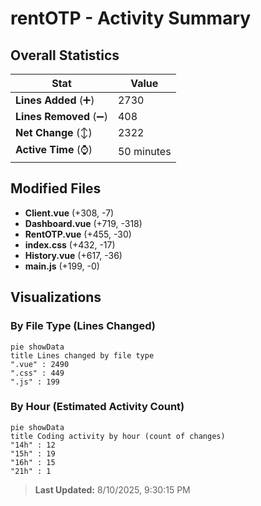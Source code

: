 # rentOTP - Activity Summary 

## Overall Statistics

| Stat                   | Value                                                             |
| ---------------------- | ----------------------------------------------------------------- |
| **Lines Added** (➕)   | 2730                                          |
| **Lines Removed** (➖) | 408                                        |
| **Net Change** (↕)    | 2322                |
| **Active Time** (⌚)   | 50 minutes |


## Modified Files
- **Client.vue** (+308, -7)
- **Dashboard.vue** (+719, -318)
- **RentOTP.vue** (+455, -30)
- **index.css** (+432, -17)
- **History.vue** (+617, -36)
- **main.js** (+199, -0)

## Visualizations

### By File Type (Lines Changed)

```mermaid
pie showData
title Lines changed by file type
".vue" : 2490
".css" : 449
".js" : 199
```

### By Hour (Estimated Activity Count)

```mermaid
pie showData
title Coding activity by hour (count of changes)
"14h" : 12
"15h" : 19
"16h" : 15
"21h" : 1
```


> **Last Updated:** 8/10/2025, 9:30:15 PM